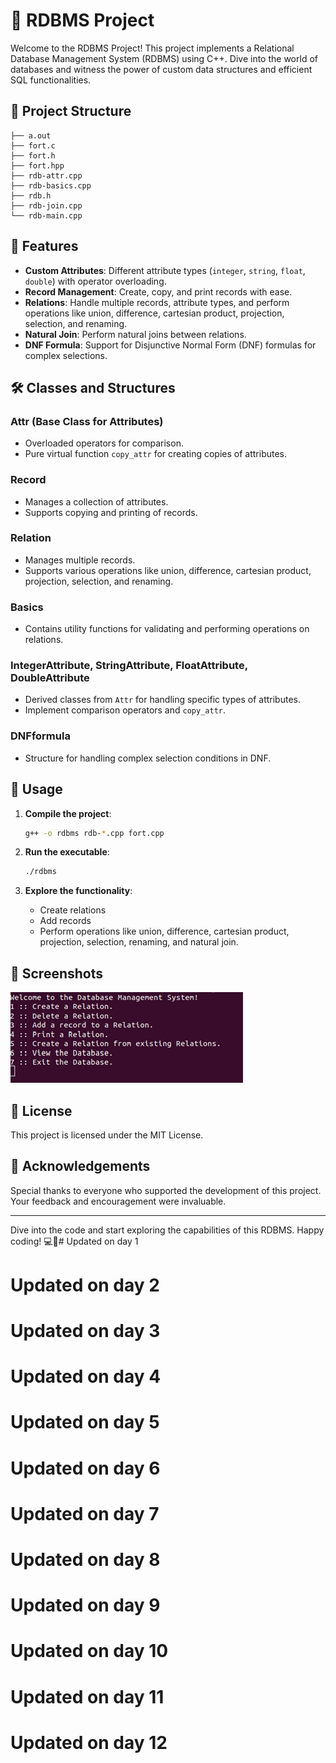 

# 🌟 RDBMS Project

Welcome to the RDBMS Project! This project implements a Relational Database Management System (RDBMS) using C++. Dive into the world of databases and witness the power of custom data structures and efficient SQL functionalities.

## 📁 Project Structure

```
├── a.out
├── fort.c
├── fort.h
├── fort.hpp
├── rdb-attr.cpp
├── rdb-basics.cpp
├── rdb.h
├── rdb-join.cpp
└── rdb-main.cpp
```

## 🚀 Features

- **Custom Attributes**: Different attribute types (`integer`, `string`, `float`, `double`) with operator overloading.
- **Record Management**: Create, copy, and print records with ease.
- **Relations**: Handle multiple records, attribute types, and perform operations like union, difference, cartesian product, projection, selection, and renaming.
- **Natural Join**: Perform natural joins between relations.
- **DNF Formula**: Support for Disjunctive Normal Form (DNF) formulas for complex selections.

## 🛠️ Classes and Structures

### Attr (Base Class for Attributes)
- Overloaded operators for comparison.
- Pure virtual function `copy_attr` for creating copies of attributes.

### Record
- Manages a collection of attributes.
- Supports copying and printing of records.

### Relation
- Manages multiple records.
- Supports various operations like union, difference, cartesian product, projection, selection, and renaming.

### Basics
- Contains utility functions for validating and performing operations on relations.

### IntegerAttribute, StringAttribute, FloatAttribute, DoubleAttribute
- Derived classes from `Attr` for handling specific types of attributes.
- Implement comparison operators and `copy_attr`.

### DNFformula
- Structure for handling complex selection conditions in DNF.

## 🔧 Usage

1. **Compile the project**:
   ```sh
   g++ -o rdbms rdb-*.cpp fort.cpp
   ```

2. **Run the executable**:
   ```sh
   ./rdbms
   ```

3. **Explore the functionality**:
   - Create relations
   - Add records
   - Perform operations like union, difference, cartesian product, projection, selection, renaming, and natural join.

## 📸 Screenshots
![alt text](image.png)


## 📜 License

This project is licensed under the MIT License.

## 🙏 Acknowledgements

Special thanks to everyone who supported the development of this project. Your feedback and encouragement were invaluable.

---

Dive into the code and start exploring the capabilities of this RDBMS. Happy coding! 💻🚀# Updated on day 1
# Updated on day 2
# Updated on day 3
# Updated on day 4
# Updated on day 5
# Updated on day 6
# Updated on day 7
# Updated on day 8
# Updated on day 9
# Updated on day 10
# Updated on day 11
# Updated on day 12
